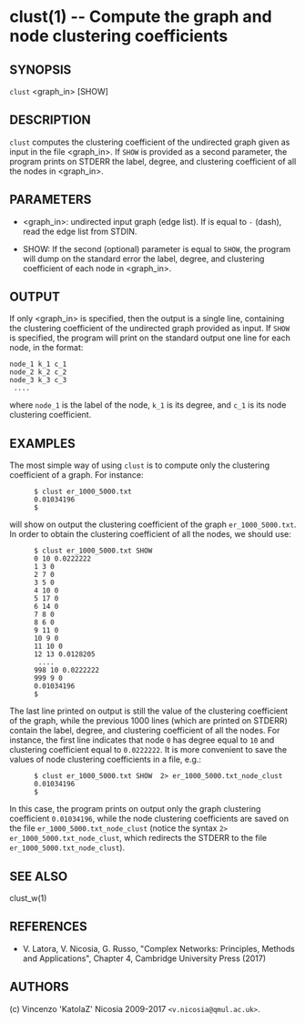 clust(1) -- Compute the graph and node clustering coefficients
======

## SYNOPSIS

`clust` <graph_in> [SHOW]

## DESCRIPTION

`clust` computes the clustering coefficient of the undirected graph
given as input in the file <graph_in>. If `SHOW` is provided as a
second parameter, the program prints on STDERR the label, degree, and
clustering coefficient of all the nodes in <graph_in>.

## PARAMETERS

* <graph_in>:
    undirected input graph (edge list). If is equal to `-` (dash), read
    the edge list from STDIN.

* SHOW: 
    If the second (optional) parameter is equal to `SHOW`, the program
    will dump on the standard error the label, degree, and clustering 
    coefficient of each node in <graph_in>.

## OUTPUT

If only <graph_in> is specified, then the output is a single line,
containing the clustering coefficient of the undirected graph provided
as input. If `SHOW` is specified, the program will print on the
standard output one line for each node, in the format:

    node_1 k_1 c_1
    node_2 k_2 c_2
    node_3 k_3 c_3
     ....
    
where `node_1` is the label of the node, `k_1` is its degree, and
`c_1` is its node clustering coefficient. 

## EXAMPLES

The most simple way of using `clust` is to compute only the clustering
coefficient of a graph. For instance:

          $ clust er_1000_5000.txt 
          0.01034196
          $

will show on output the clustering coefficient of the graph
`er_1000_5000.txt`. In order to obtain the clustering coefficient of
all the nodes, we should use:

          $ clust er_1000_5000.txt SHOW 
          0 10 0.0222222
		  1 3 0
          2 7 0
          3 5 0
          4 10 0
          5 17 0
          6 14 0
          7 8 0
          8 6 0
          9 11 0
          10 9 0
          11 10 0
          12 13 0.0128205
	       ....
          998 10 0.0222222
          999 9 0
          0.01034196
          $

The last line printed on output is still the value of the clustering
coefficient of the graph, while the previous 1000 lines (which are
printed on STDERR) contain the label, degree, and clustering
coefficient of all the nodes. For instance, the first line indicates
that node `0` has degree equal to `10` and clustering coefficient
equal to `0.0222222`. It is more convenient to save the values of node
clustering coefficients in a file, e.g.:

          $ clust er_1000_5000.txt SHOW  2> er_1000_5000.txt_node_clust
          0.01034196
          $

In this case, the program prints on output only the graph clustering
coefficient `0.01034196`, while the node clustering coefficients are
saved on the file `er_1000_5000.txt_node_clust` (notice the syntax `2>
er_1000_5000.txt_node_clust`, which redirects the STDERR to the file
`er_1000_5000.txt_node_clust`). 

## SEE ALSO

clust_w(1)

## REFERENCES

* V\. Latora, V. Nicosia, G. Russo, "Complex Networks: Principles,
  Methods and Applications", Chapter 4, Cambridge University Press
  (2017)


## AUTHORS

(c) Vincenzo 'KatolaZ' Nicosia 2009-2017 `<v.nicosia@qmul.ac.uk>`.
